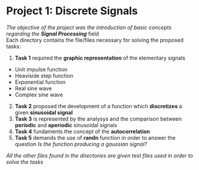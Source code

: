 # Project 1: **Discrete Signals**
*The objective of the project was the introduction of basic concepts regarding the **Signal Processing*** field\
Each directory contains the file/files necessary for solving the proposed tasks:
1. **Task 1** required the **graphic representation** of the elementary signals 
* Unit impulse function
* Heaviside step function
* Exponential function
* Real sine wave
* Complex sine wave
2. **Task 2** proposed the development of a function which **discretizes** a given **sinusoidal signal**
3. **Task 3** is represented by the analysys and the comparison between **periodic** and **aperiodic** sinusoidal signals
4. **Task 4** fundaments the concept of the **autocorrelation**
5. **Task 5** demands the use of **randn** function in order to answer the question *Is the function producing a gaussian signal?*

*All the other files found in the directories are given test files used in order to solve the tasks*
